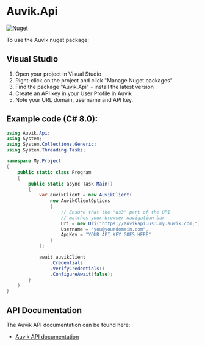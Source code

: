 # Auvik.Api

[![Nuget](https://img.shields.io/nuget/v/Auvik.Api)](https://www.nuget.org/packages/Auvik.Api/)

To use the Auvik nuget package:

## Visual Studio

1. Open your project in Visual Studio
1. Right-click on the project and click "Manage Nuget packages"
1. Find the package "Auvik.Api" - install the latest version
1. Create an API key in your User Profile in Auvik
1. Note your URL domain, username and API key.

## Example code (C# 8.0):

``` C#
using Auvik.Api;
using System;
using System.Collections.Generic;
using System.Threading.Tasks;

namespace My.Project
{
	public static class Program
	{
		public static async Task Main()
		{
			var auvikClient = new AuvikClient(
				new AuvikClientOptions
				{
					// Ensure that the "us3" part of the URI
					// matches your browser navigation bar
					Uri = new Uri("https://auvikapi.us3.my.auvik.com;"),
					Username = "you@yourdomain.com",
					ApiKey = "YOUR API KEY GOES HERE"
				}
			);

			await auvikClient
				.Credentials
				.VerifyCredentials()
				.ConfigureAwait(false);
		}
	}
}
````

## API Documentation

The Auvik API documentation can be found here:

- [Auvik API documentation](https://auvikapi.us1.my.auvik.com/docs)
